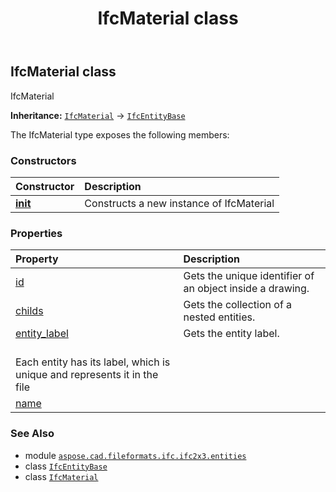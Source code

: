 ﻿---
title: IfcMaterial class
second_title: Aspose.CAD for Python via .NET API References
description: 
type: docs
weight: 3060
url: /python-net/aspose.cad.fileformats.ifc.ifc2x3.entities/ifcmaterial/
is_root: false
---

## IfcMaterial class

IfcMaterial



**Inheritance:** [`IfcMaterial`](/cad/python-net/aspose.cad.fileformats.ifc.ifc2x3.entities/ifcmaterial) → 
[`IfcEntityBase`](/cad/python-net/aspose.cad.fileformats.ifc/ifcentitybase)



The IfcMaterial type exposes the following members:

### Constructors
| Constructor | Description |
| :- | :- |
| [__init__](/cad/python-net/aspose.cad.fileformats.ifc.ifc2x3.entities/ifcmaterial/__init__/#) | Constructs a new instance of IfcMaterial |


### Properties
| Property | Description |
| :- | :- |
| [id](/cad/python-net/aspose.cad.fileformats.ifc.ifc2x3.entities/ifcmaterial/id) | Gets the unique identifier of an object inside a drawing. |
| [childs](/cad/python-net/aspose.cad.fileformats.ifc.ifc2x3.entities/ifcmaterial/childs) | Gets the collection of a nested entities. |
| [entity_label](/cad/python-net/aspose.cad.fileformats.ifc.ifc2x3.entities/ifcmaterial/entity_label) | Gets the entity label.<br/>Each entity has its label, which is unique and represents it in the file |
| [name](/cad/python-net/aspose.cad.fileformats.ifc.ifc2x3.entities/ifcmaterial/name) |  |



### See Also
* module [`aspose.cad.fileformats.ifc.ifc2x3.entities`](..)
* class [`IfcEntityBase`](/cad/python-net/aspose.cad.fileformats.ifc/ifcentitybase)
* class [`IfcMaterial`](/cad/python-net/aspose.cad.fileformats.ifc.ifc2x3.entities/ifcmaterial)
